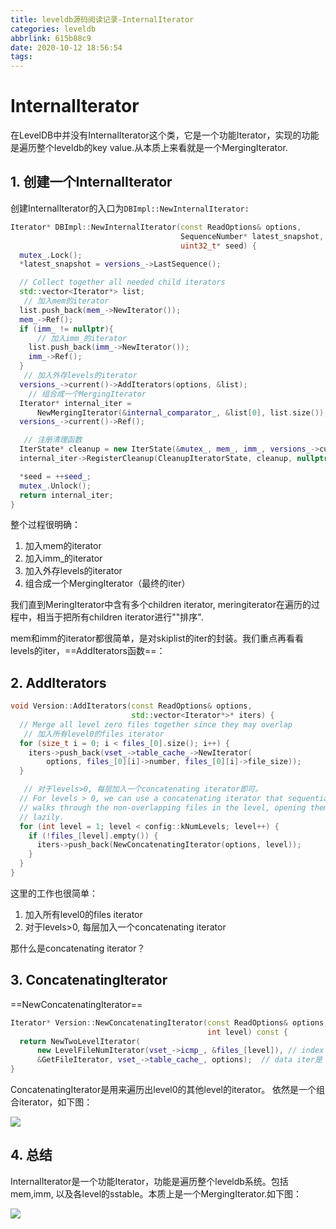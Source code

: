 ```yaml
---
title: leveldb源码阅读记录-InternalIterator
categories: leveldb
abbrlink: 615b88c9
date: 2020-10-12 18:56:54
tags:
---
```


# InternalIterator

在LevelDB中并没有InternalIterator这个类，它是一个功能Iterator，实现的功能是遍历整个leveldb的key value.从本质上来看就是一个MergingIterator.

<!--more-->

## 1. 创建一个InternalIterator

创建InternalIterator的入口为`DBImpl::NewInternalIterator:`

```c++
Iterator* DBImpl::NewInternalIterator(const ReadOptions& options,
                                      SequenceNumber* latest_snapshot,
                                      uint32_t* seed) {
  mutex_.Lock();
  *latest_snapshot = versions_->LastSequence();

  // Collect together all needed child iterators
  std::vector<Iterator*> list;
   // 加入mem的iterator
  list.push_back(mem_->NewIterator());
  mem_->Ref();
  if (imm_ != nullptr){
      // 加入imm_的iterator
    list.push_back(imm_->NewIterator());
    imm_->Ref();
  }
   // 加入外存levels的iterator
  versions_->current()->AddIterators(options, &list);
    // 组合成一个MergingIterator
  Iterator* internal_iter =
      NewMergingIterator(&internal_comparator_, &list[0], list.size());
  versions_->current()->Ref();

   // 注册清理函数
  IterState* cleanup = new IterState(&mutex_, mem_, imm_, versions_->current());
  internal_iter->RegisterCleanup(CleanupIteratorState, cleanup, nullptr);

  *seed = ++seed_;
  mutex_.Unlock();
  return internal_iter;
}

```

整个过程很明确：

1. 加入mem的iterator
2. 加入imm_的iterator
3. 加入外存levels的iterator
4. 组合成一个MergingIterator（最终的iter）

我们直到MeringIterator中含有多个children iterator, meringiterator在遍历的过程中，相当于把所有children iterator进行""排序".

mem和imm的iterator都很简单，是对skiplist的iter的封装。我们重点再看看levels的iter，==AddIterators函数==：

## 2. AddIterators

```c++
void Version::AddIterators(const ReadOptions& options,
                           std::vector<Iterator*>* iters) {
  // Merge all level zero files together since they may overlap
   // 加入所有level0的files iterator
  for (size_t i = 0; i < files_[0].size(); i++) {
    iters->push_back(vset_->table_cache_->NewIterator(
        options, files_[0][i]->number, files_[0][i]->file_size));
  }

   // 对于levels>0, 每层加入一个concatenating iterator即可。
  // For levels > 0, we can use a concatenating iterator that sequentially
  // walks through the non-overlapping files in the level, opening them
  // lazily.
  for (int level = 1; level < config::kNumLevels; level++) {
    if (!files_[level].empty()) {
      iters->push_back(NewConcatenatingIterator(options, level));
    }
  }
}
```

这里的工作也很简单：

1. 加入所有level0的files iterator
2. 对于levels>0, 每层加入一个concatenating iterator

那什么是concatenating iterator？

## 3. ConcatenatingIterator

==NewConcatenatingIterator==

```c++
Iterator* Version::NewConcatenatingIterator(const ReadOptions& options,
                                            int level) const {
  return NewTwoLevelIterator(
      new LevelFileNumIterator(vset_->icmp_, &files_[level]), // index iter 为 LevelFileNumIterator, 即存放的是SStable的FileMetaData。 key是sstable的最大key，value是sstable的 file number和file size
      &GetFileIterator, vset_->table_cache_, options);	// data iter是 sstable的iterator，即TwoLevelIterator
}
```

ConcatenatingIterator是用来遍历出level0的其他level的iterator。 依然是一个组合iterator，如下图：

![](https://pic.downk.cc/item/5f8441891cd1bbb86b045762.png)

## 4. 总结

InternalIterator是一个功能Iterator，功能是遍历整个leveldb系统。包括mem,imm, 以及各level的sstable。本质上是一个MergingIterator.如下图：

![](https://pic.downk.cc/item/5f8441901cd1bbb86b045c7f.png)